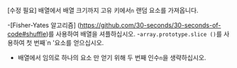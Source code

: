 [수정 필요]
배열에서 배열 크기까지 고유 키에서`n` 랜덤 요소를 가져옵니다.

-[Fisher-Yates 알고리즘] (https://github.com/30-seconds/30-seconds-of-code#shuffle)를 사용하여 배열을 셔플하십시오.
-`array.prototype.slice ()`를 사용하여 첫 번째`n '요소를 얻으십시오.
- 배열에서 임의로 하나의 요소 만 얻기 위해 두 번째 인수`n`을 생략하십시오.
